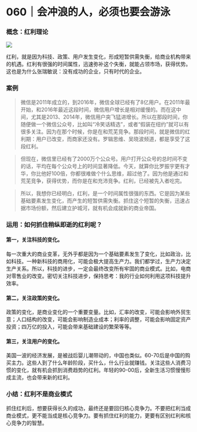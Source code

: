 # 060｜会冲浪的人，必须也要会游泳

### 概念：红利理论

![](../img/b900e99d74f012f903912ece3a467b98.jpg)

红利，就是因为科技、政策、用户发生变化，形成短暂供需失衡，给商业机构带来的机遇。红利有很强的时间属性，迅速弥补这个失衡，就能占领市场，获得优势。这也是为什么张瑞敏说：没有成功的企业，只有时代的企业。

### 案例

> 微信是2011年成立的，到2016年，微信全球已经有了8亿用户。在2011年最开始，和2016年最近这段时间，微信用户增长是相对缓慢的。而在这中间，尤其是2013、2014年，微信用户突飞猛进增长。所以在那段时间，你随便做一个微信公众号，比如叫“冷笑话精选”，或者“假装在纽约”就可以有很多关注。因为在那个时候，你是在和荒芜竞争。那段时间，就是微信的红利期：用户已改变，而商家还没有。罗辑思维、吴晓波频道，都是享受了这段红利。

> 但现在，微信里已经有了2000万个公众号。用户打开公众号的总时间不变的话，平均在每个公众号上的时间显著降低。今天，就算你比罗振宇更有才华，你比他好100倍，你都很难做个什么思维，超过他了。因为他是通过和荒芜竞争，获得优势，而你是在和充沛竞争。红利，已经被先入者吃完。

> 所以，我想你已经明白，红利，是一个时间属性很强的东西。它是因为某些基础要素发生变化，而产生的短暂供需失衡。抓住这个短暂的失衡，迅速占据市场份额，然后建立护城河，就有机会成就新的商业帝国。

### 运用：如何抓住稍纵即逝的红利呢？

#### 第一，关注科技的变化。

每一次重大的商业变革，无外乎都是因为一个基础要素发生了变化，比如政治，比如科技。一种新科技的商用化，可能会极大提高生产力。我们都学过，生产力决定生产关系。所以，科技的进步，一定会最终改变所有牢固的商业模式。比如，电商对零售业的改变。密切关注科技进步，保持思考：我的行业如何利用这项科技提升效率。

#### 第二，关注政策的变化。

政策的变化，是商业变化的一个重要变量。比如，汇率的改变，可能会影响外贸生意；人口结构的改变，可能会影响制造业成本；利率的调整，可能会影响固定资产投资；四万亿的投入，可能会带来基础建设的繁荣等等。

#### 第三，关注用户的变化。

美国一波的经济发展，是被战后婴儿潮带动的，中国也类似。60-70后是中国的购买主力。这些人到了什么年龄阶段，买什么，什么行业就赚钱。关注这些人消费习惯的变化，就有机会抓到消费趋势的红利。年轻的90-00后，全新生活习惯慢慢形成主流，也会带来新的红利。

### 小结：红利不是商业模式

抓住红利后，想要获得长久的成功，最终还是要回归核心竞争力。不要把红利当成商业模式，更不能当成是核心竞争力。要有抓住红利的能力，更要有区别红利和核心竞争力的智慧。